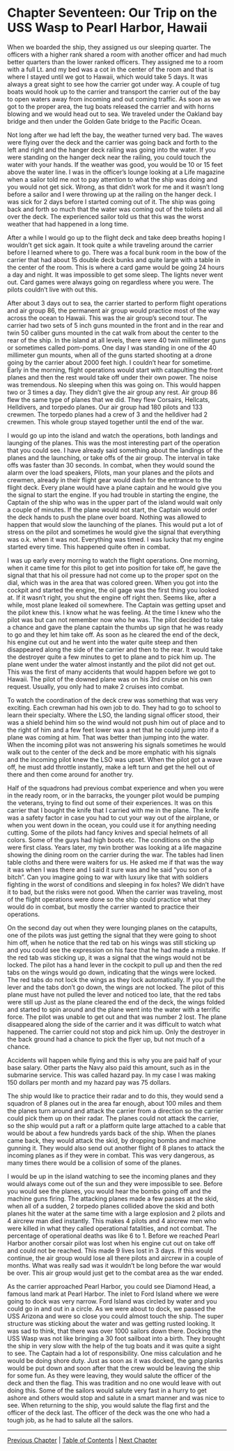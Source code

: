 # Chapter Seventeen: Our Trip on the USS Wasp to Pearl Harbor, Hawaii

When we boarded the ship, they assigned us our sleeping quarter. The officers with a higher rank shared a room with another officer and had much better quarters than the lower ranked officers. They assigned me to a room with a full Lt. and my bed was a cot in the center of the room and that is where I stayed until we got to Hawaii, which would take 5 days. It was always a great sight to see how the carrier got under way. A couple of tug boats would hook up to the carrier and transport the carrier out of the bay to open waters away from incoming and out coming traffic. As soon as we got to the proper area, the tug boats released the carrier and with horns blowing and we would head out to sea. We traveled under the Oakland bay bridge and then under the Golden Gate bridge to the Pacific Ocean.

Not long after we had left the bay, the weather turned very bad. The waves were flying over the deck and the carrier was going back and forth to the left and right and the hanger deck railing was going into the water. If you were standing on the hanger deck near the railing, you could touch the water with your hands. If the weather was good, you would be 10 or 15 feet above the water line. I was in the officer’s lounge looking at a Life magazine when a sailor told me not to pay attention to what the ship was doing and you would not get sick. Wrong, as that didn’t work for me and it wasn’t long before a sailor and I were throwing up at the railing on the hanger deck. I was sick for 2 days before I started coming out of it. The ship was going back and forth so much that the water was coming out of the toilets and all over the deck. The experienced sailor told us that this was the worst weather that had happened in a long time.

After a while I would go up to the flight deck and take deep breaths hoping I wouldn’t get sick again. It took quite a while traveling around the carrier before I learned where to go. There was a focal bunk room in the bow of the carrier that had about 15 double deck bunks and quite large with a table in the center of the room. This is where a card game would be going 24 hours a day and night. It was impossible to get some sleep. The lights never went out. Card games were always going on regardless where you were. The pilots couldn’t live with out this.

After about 3 days out to sea, the carrier started to perform flight operations and air group 86, the permanent air group would practice most of the way across the ocean to Hawaii. This was the air group’s second tour. The carrier had two sets of 5 inch guns mounted in the front and in the rear and twin 50 caliber guns mounted in the cat walk from about the center to the rear of the ship. In the island at all levels, there were 40 twin millimeter guns or sometimes called pom-poms. One day I was standing in one of the 40 millimeter gun mounts, when all of the guns started shooting at a drone going by the carrier about 2000 feet high. I couldn’t hear for sometime. Early in the morning, flight operations would start with catapulting the front planes and then the rest would take off under their own power. The noise was tremendous. No sleeping when this was going on. This would happen two or 3 times a day. They didn’t give the air group any rest. Air group 86 flew the same type of planes that we did. They flew Corsairs, Hellcats, Helldivers, and torpedo planes. Our air group had 180 pilots and 133 crewmen. The torpedo planes had a crew of 3 and the helldiver had 2 crewmen. This whole group stayed together until the end of the war.

I would go up into the island and watch the operations, both landings and launging of the planes. This was the most interesting part of the operation that you could see. I have already said something about the landings of the planes and the launching, or take offs of the air group. The interval in take offs was faster than 30 seconds. In combat, when they would sound the alarm over the load speakers, Pilots, man your planes and the pilots and crewmen, already in their flight gear would dash for the entrance to the flight deck. Every plane would have a plane captain and he would give you the signal to start the engine. If you had trouble in starting the engine, the Captain of the ship who was in the upper part of the island would wait only a couple of minutes. If the plane would not start, the Captain would order the deck hands to push the plane over board. Nothing was allowed to happen that would slow the launching of the planes. This would put a lot of stress on the pilot and sometimes he would give the signal that everything was o.k. when it was not. Everything was timed. I was lucky that my engine started every time. This happened quite often in combat.

I was up early every morning to watch the flight operations. One morning, when it came time for this pilot to get into position for take off, he gave the signal that that his oil pressure had not come up to the proper spot on the dial, which was in the area that was colored green. When you got into the cockpit and started the engine, the oil gage was the first thing you looked at. If it wasn’t right, you shut the engine off right then. Seems like, after a while, most plane leaked oil somewhere. The Captain was getting upset and the pilot knew this. I know what he was feeling. At the time I knew who the pilot was but can not remember now who he was. The pilot decided to take a chance and gave the plane captain the thumbs up sign that he was ready to go and they let him take off. As soon as he cleared the end of the deck, his engine cut out and he went into the water quite steep and then disappeared along the side of the carrier and then to the rear. It would take the destroyer quite a few minutes to get to plane and to pick him up. The plane went under the water almost instantly and the pilot did not get out. This was the first of many accidents that would happen before we got to Hawaii. The pilot of the downed plane was on his 3rd cruise on his own request. Usually, you only had to make 2 cruises into combat.

To watch the coordination of the deck crew was something that was very exciting. Each crewman had his own job to do. They had to go to school to learn their specialty. Where the LSO, the landing signal officer stood, their was a shield behind him so the wind would not push him out of place and to the right of him and a few feet lower was a net that he could jump into if a plane was coming at him. That was better than jumping into the water. When the incoming pilot was not answering his signals sometimes he would walk out to the center of the deck and be more emphatic with his signals and the incoming pilot knew the LSO was upset. When the pilot got a wave off, he must add throttle instantly, make a left turn and get the hell out of there and then come around for another try.

Half of the squadrons had previous combat experience and when you were in the ready room, or in the barracks, the younger pilot would be pumping the veterans, trying to find out some of their experiences. It was on this carrier that I bought the knife that I carried with me in the plane. The knife was a safety factor in case you had to cut your way out of the airplane, or when you went down in the ocean, you could use it for anything needing cutting. Some of the pilots had fancy knives and special helmets of all colors. Some of the guys had high boots etc. The conditions on the ship were first class. Years later, my twin brother was looking at a life magazine showing the dining room on the carrier during the war. The tables had linen table cloths and there were waiters for us. He asked me if that was the way it was when I was there and I said it sure was and he said “you son of a bitch”. Can you imagine going to war with luxury like that with soldiers fighting in the worst of conditions and sleeping in fox holes? We didn’t have it to bad, but the risks were not good. When the carrier was traveling, most of the flight operations were done so the ship could practice what they would do in combat, but mostly the carrier wanted to practice their operations.

On the second day out when they were lounging planes on the catapults, one of the pilots was just getting the signal that they were going to shoot him off, when he notice that the red tab on his wings was still sticking up and you could see the expression on his face that he had made a mistake. If the red tab was sticking up, it was a signal that the wings would not be locked. The pilot has a hand lever in the cockpit to pull up and then the red tabs on the wings would go down, indicating that the wings were locked. The red tabs do not lock the wings as they lock automatically. If you pull the lever and the tabs don’t go down, the wings are not locked. The pilot of this plane must have not pulled the lever and noticed too late, that the red tabs were still up Just as the plane cleared the end of the deck, the wings folded and started to spin around and the plane went into the water with a terrific force. The pilot was unable to get out and that was number 2 lost. The plane disappeared along the side of the carrier and it was difficult to watch what happened. The carrier could not stop and pick him up. Only the destroyer in the back ground had a chance to pick the flyer up, but not much of a chance.

Accidents will happen while flying and this is why you are paid half of your base salary. Other parts the Navy also paid this amount, such as in the submarine service. This was called hazard pay. In my case I was making 150 dollars per month and my hazard pay was 75 dollars.

The ship would like to practice their radar and to do this, they would send a squadron of 8 planes out in the area far enough, about 100 miles and them the planes turn around and attack the carrier from a direction so the carrier could pick them up on their radar. The planes could not attack the carrier, so the ship would put a raft or a platform quite large attached to a cable that would be about a few hundreds yards back of the ship. When the planes came back, they would attack the skid, by dropping bombs and machine gunning it. They would also send out another flight of 8 planes to attack the incoming planes as if they were in combat. This was very dangerous, as many times there would be a collision of some of the planes.

I would be up in the island watching to see the incoming planes and they would always come out of the sun and they were impossible to see. Before you would see the planes, you would hear the bombs going off and the machine guns firing. The attacking planes made a few passes at the skid, when all of a sudden, 2 torpedo planes collided above the skid and both planes hit the water at the same time with a large explosion and 2 pilots and 4 aircrew man died instantly. This makes 4 pilots and 4 aircrew men who were killed in what they called operational fatalities, and not combat. The percentage of operational deaths was like 6 to 1. Before we reached Pearl Harbor another corsair pilot was lost when his engine cut out on take off and could not be reached. This made 9 lives lost in 3 days. If this would continue, the air group would lose all there pilots and aircrew in a couple of months. What was really sad was it wouldn’t be long before the war would be over. This air group would just get to the combat area as the war ended.

As the carrier approached Pearl Harbor, you could see Diamond Head, a famous land mark at Pearl Harbor. The inlet to Ford Island where we were going to dock was very narrow. Ford Island was circled by water and you could go in and out in a circle. As we were about to dock, we passed the USS Arizona and were so close you could almost touch the ship. The super structure was sticking about the water and was getting rusted looking. It was sad to think, that there was over 1000 sailors down there. Docking the USS Wasp was not like bringing a 30 foot sailboat into a birth. They brought the ship in very slow with the help of the tug boats and it was quite a sight to see. The Captain had a lot of responsibility. One miss calculation and he would be doing shore duty. Just as soon as it was docked, the gang planks would be put down and soon after that the crew would be leaving the ship for some fun. As they were leaving, they would salute the officer of the deck and then the flag. This was tradition and no one would leave with out doing this. Some of the sailors would salute very fast in a hurry to get ashore and others would stop and salute in a smart manner and was nice to see. When returning to the ship, you would salute the flag first and the officer of the deck last. The officer of the deck was the one who had a tough job, as he had to salute all the sailors.

---
[Previous Chapter](chapter16.md) | [Table of Contents](../README.md) | [Next Chapter](chapter18.md)

